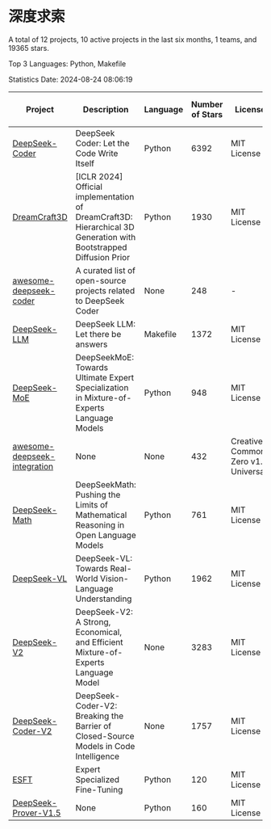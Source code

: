 # 深度求索

A total of 12 projects, 10 active projects in the last six months, 1 teams, and 19365 stars.

Top 3 Languages: Python, Makefile

Statistics Date: 2024-08-24 08:06:19

| Project | Description | Language | Number of Stars | License | Creation Date | Last Updated Date | Last Pushed Date |
| --- | --- | --- | --- | --- | --- | --- | --- |
| [DeepSeek-Coder](https://github.com/deepseek-ai/DeepSeek-Coder) | DeepSeek Coder: Let the Code Write Itself | Python | 6392 | MIT License | 2023-10-20 | 2024-08-23 | 2024-05-21 |
| [DreamCraft3D](https://github.com/deepseek-ai/DreamCraft3D) | [ICLR 2024] Official implementation of DreamCraft3D: Hierarchical 3D Generation with Bootstrapped Diffusion Prior | Python | 1930 | MIT License | 2023-10-23 | 2024-08-23 | 2024-08-21 |
| [awesome-deepseek-coder](https://github.com/deepseek-ai/awesome-deepseek-coder) | A curated list of open-source projects related to DeepSeek Coder | None | 248 | - | 2023-11-06 | 2024-08-20 | 2024-04-03 |
| [DeepSeek-LLM](https://github.com/deepseek-ai/DeepSeek-LLM) | DeepSeek LLM: Let there be answers | Makefile | 1372 | MIT License | 2023-11-29 | 2024-08-23 | 2024-02-04 |
| [DeepSeek-MoE](https://github.com/deepseek-ai/DeepSeek-MoE) | DeepSeekMoE: Towards Ultimate Expert Specialization in Mixture-of-Experts Language Models | Python | 948 | MIT License | 2024-01-02 | 2024-08-23 | 2024-01-16 |
| [awesome-deepseek-integration](https://github.com/deepseek-ai/awesome-deepseek-integration) | None | None | 432 | Creative Commons Zero v1.0 Universal | 2024-01-11 | 2024-08-24 | 2024-08-16 |
| [DeepSeek-Math](https://github.com/deepseek-ai/DeepSeek-Math) | DeepSeekMath: Pushing the Limits of Mathematical Reasoning in Open Language Models | Python | 761 | MIT License | 2024-02-05 | 2024-08-22 | 2024-04-15 |
| [DeepSeek-VL](https://github.com/deepseek-ai/DeepSeek-VL) | DeepSeek-VL: Towards Real-World Vision-Language Understanding | Python | 1962 | MIT License | 2024-03-07 | 2024-08-23 | 2024-04-24 |
| [DeepSeek-V2](https://github.com/deepseek-ai/DeepSeek-V2) | DeepSeek-V2: A Strong, Economical, and Efficient Mixture-of-Experts Language Model | None | 3283 | MIT License | 2024-04-22 | 2024-08-24 | 2024-08-10 |
| [DeepSeek-Coder-V2](https://github.com/deepseek-ai/DeepSeek-Coder-V2) | DeepSeek-Coder-V2: Breaking the Barrier of Closed-Source Models in Code Intelligence | None | 1757 | MIT License | 2024-06-14 | 2024-08-24 | 2024-07-03 |
| [ESFT](https://github.com/deepseek-ai/ESFT) | Expert Specialized Fine-Tuning | Python | 120 | MIT License | 2024-07-04 | 2024-08-20 | 2024-08-12 |
| [DeepSeek-Prover-V1.5](https://github.com/deepseek-ai/DeepSeek-Prover-V1.5) | None | Python | 160 | MIT License | 2024-08-15 | 2024-08-24 | 2024-08-16 |
